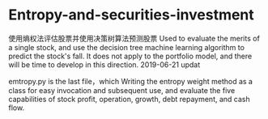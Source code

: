 # Entropy-and-securities-investment
使用熵权法评估股票并使用决策树算法预测股票
Used to evaluate the merits of a single stock, and use the decision tree machine learning algorithm to predict the stock's fall. 
It does not apply to the portfolio model, and there will be time to develop in this direction.
2019-06-21 updat

emtropy.py is the last  file，which Writing the entropy weight method as a class for easy invocation and subsequent use, and evaluate the five capabilities of stock profit, operation, growth, debt repayment, and cash flow.
